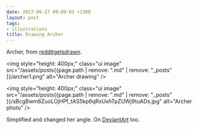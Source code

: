 ```yaml
---
date: 2017-06-27 00:09:03 +1300
layout: post
tags:
- illustrations
title: Drawing Archer
---
```


Archer, from [redditgetsdrawn](https://www.reddit.com/r/redditgetsdrawn/comments/4cwiyf/flinging_arrows_in_humid_louisiana_yesterday_my/).

<img style="height: 400px;" class="ui image" src="/assets/posts{{page.path | remove: ".md" | remove: "_posts" }}/archer1.png" alt="Archer drawing" />


<img style="height: 400px;" class="ui image" src="/assets/posts{{page.path | remove: ".md" | remove: "_posts" }}/sBcgBwm6ZuoLOjHPf_tAS5kp6qRxUxhTpZUWj9tuADs.jpg" alt="Archer photo" />


Simplified and changed her angle. On [DeviantArt](http://kinow.deviantart.com/art/Archer1-688782846) too.
